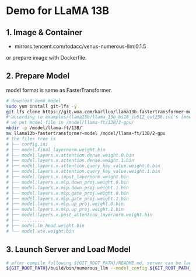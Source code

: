 # Demo for LLaMA 13B

## 1. Image & Container

 - mirrors.tencent.com/todacc/venus-numerous-llm:0.1.5

or prepare image with Dockerfile.

## 2. Prepare Model

model format is same as FasterTransformer.

```bash
# download demo model
sudo yum install git-lfs -y
git lfs clone https://git.woa.com/karlluo/llama13b-fastertransformer-model.git
# according to examples/llama13b/llama_13b_bs16_in512_out256.ini's [model_dir] section
# we put model file in /model/llama-ft/13B/2-gpu/
mkdir -p /model/llama-ft/13B/
mv llama13b-fastertransformer-model /model/llama-ft/13B/2-gpu
# the files tree is
# ├── config.ini
# ├── model.final_layernorm.weight.bin
# ├── model.layers.x.attention.dense.weight.0.bin
# ├── model.layers.x.attention.dense.weight.1.bin
# ├── model.layers.x.attention.query_key_value.weight.0.bin
# ├── model.layers.x.attention.query_key_value.weight.1.bin
# ├── model.layers.x.input_layernorm.weight.bin
# ├── model.layers.x.mlp.down_proj.weight.0.bin
# ├── model.layers.x.mlp.down_proj.weight.1.bin
# ├── model.layers.x.mlp.gate_proj.weight.0.bin
# ├── model.layers.x.mlp.gate_proj.weight.1.bin
# ├── model.layers.x.mlp.up_proj.weight.0.bin
# ├── model.layers.x.mlp.up_proj.weight.1.bin
# ├── model.layers.x.post_attention_layernorm.weight.bin
# ├── .........
# ├── model.lm_head.weight.bin
# └── model.wte.weight.bin
```

## 3. Launch Server and Load Model

```bash
# after compile following ${GIT_ROOT_PATH}/README.md, server can be launch with following command line
${GIT_ROOT_PATH}/build/bin/numerous_llm --model_config ${GIT_ROOT_PATH}/examples/llama13b/llama_13b_bs16_in512_out256.ini
```

